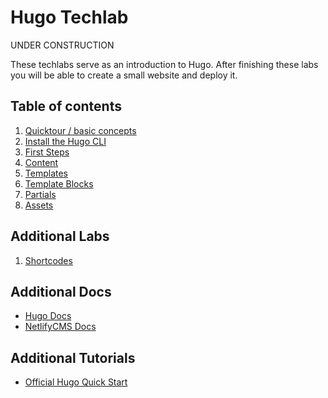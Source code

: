 # Hugo Techlab

UNDER CONSTRUCTION

These techlabs serve as an introduction to Hugo. After finishing these labs you will be able to create a small website and deploy it.

## Table of contents

1. [Quicktour / basic concepts](labs/01_quicktour.md)
1. [Install the Hugo CLI](labs/02_cli.md)
1. [First Steps](labs/03_first_steps.md)
1. [Content](labs/04_content.md)
1. [Templates](labs/05_templates.md)
1. [Template Blocks](labs/06_template_blocks.md)
1. [Partials](labs/07_partials.md)
1. [Assets](labs/08_assets.md)

## Additional Labs

1. [Shortcodes](labs/21_shortcodes.md)

## Additional Docs

* [Hugo Docs](https://gohugo.io/documentation/)
* [NetlifyCMS Docs](https://www.netlifycms.org/docs/intro/)

## Additional Tutorials

* [Official Hugo Quick Start](https://gohugo.io/getting-started/)
